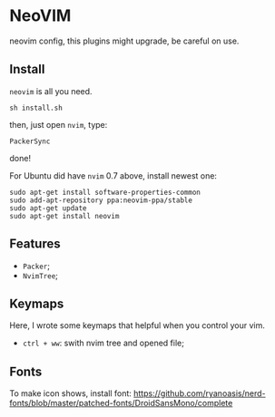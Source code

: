 # NeoVIM

neovim config, this plugins might upgrade, be careful on use.


## Install

`neovim` is all you need.

```
sh install.sh
```

then, just open `nvim`, type:

```
PackerSync
```

done!

For Ubuntu did have `nvim` 0.7 above, install newest one:

```
sudo apt-get install software-properties-common
sudo add-apt-repository ppa:neovim-ppa/stable
sudo apt-get update
sudo apt-get install neovim
```


## Features

- `Packer`;
- `NvimTree`;


## Keymaps

Here, I wrote some keymaps that helpful when you control your vim.

- `ctrl + ww`: swith nvim tree and opened file;


## Fonts

To make icon shows, install font: https://github.com/ryanoasis/nerd-fonts/blob/master/patched-fonts/DroidSansMono/complete


